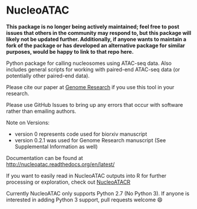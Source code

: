 # NucleoATAC

**This package is no longer being actively maintained; feel free to post issues that others in the community may respond to, but this package will likely not be updated further. Additionally, if anyone wants to maintain a fork of the package or has developed an alternative package for similar purposes, would be happy to link to that repo here.**

Python package for calling nucleosomes using ATAC-seq data.
Also includes general scripts for working with paired-end ATAC-seq data (or potentially other paired-end data).

Please cite our paper at [Genome Research](http://genome.cshlp.org/content/25/11/1757) if you use this tool in your research.

Please use GitHub Issues to bring up any errors that occur with software rather than emailing authors.

Note on Versions:  

* version 0 represents code used for biorxiv manuscript
* version 0.2.1 was used for Genome Research manuscript (See Supplemental Information as well)

Documentation  can be found at http://nucleoatac.readthedocs.org/en/latest/

If you want to easily read in NucleoATAC outputs into R for further processing or exploration, check out [NucleoATACR](https://github.com/GreenleafLab/NucleoATACR/)

Currently NucleoATAC only supports Python 2.7 (No Python 3). If anyone is interested in adding Python 3 support, pull requests welcome :smile:
